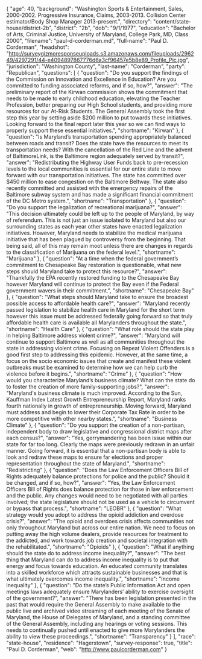 {
  "age": 40,
  "background": "Washington Sports & Entertainment, Sales, 2000-2002. Progressive Insurance, Claims, 2003-2013. Collision Center estimator/Body Shop Manager 2013-present.",
  "directory": "content/state-house/district-2b",
  "district": "2b",
  "dob": "9/1/1977",
  "education": "Bachelor of Arts, Criminal Justice, University of Maryland, College Park, MD, Class 2000",
  "filename": "paul-d-corderman.md",
  "full-name": "Paul D. Corderman",
  "headshot": "http://surveygizmoresponseuploads.s3.amazonaws.com/fileuploads/296249/4297291/44-e4094897867776d6a3cf96457e5b8e89_Profile_Pic.jpg",
  "jurisdiction": "Washington County",
  "last-name": "Corderman",
  "party": "Republican",
  "questions": [
    {
      "question": "Do you support the findings of the Commission on Innovation and Excellence in Education? Are you committed to funding associated reforms, and if so, how?",
      "answer": "The preliminary report of the Kirwan commission shows the commitment that needs to be made to early childhood education, elevating the Teacher Profession, better preparing our High School students, and providing more resources for our At-Risk Students. The General Assembly took the first step this year by setting aside $200 million to put towards these initiatives. Looking forward to the final report later this year so we can find ways to properly support these essential initiatives.",
      "shortname": "Kirwan"
    },
    {
      "question": "Is Maryland’s transportation spending appropriately balanced between roads and transit? Does the state have the resources to meet its transportation needs? With the cancellation of the Red Line and the advent of BaltimoreLink, is the Baltimore region adequately served by transit?",
      "answer": "Redistributing the Highway User Funds back to pre-recession levels to the local communities is essential for our entire state to move forward with our transportation initiatives. The state has committed over $450 million to ease congestion on the Baltimore Beltway. The state also recently committed and assisted with the emergency repairs of the Baltimore subway system and has made a significant financial commitment of the DC Metro system.",
      "shortname": "Transportation"
    },
    {
      "question": "Do you support the legalization of recreational marijuana?",
      "answer": "This decision ultimately could be left up to the people of Maryland, by way of referendum. This is not just an issue isolated to Maryland but also our surrounding states as each year other states have enacted legalization initiatives. However, Maryland needs to stabilize the medical marijuana initiative that has been plagued by controversy from the beginning. That being said, all of this may remain moot unless there are changes in regards to the classification of Marijuana on the federal level.",
      "shortname": "Marijuana"
    },
    {
      "question": "At a time when the federal government’s commitment to Chesapeake Bay restoration is questionable, what new steps should Maryland take to protect this resource?",
      "answer": "Thankfully the EPA recently restored funding to the Chesapeake Bay however Maryland will continue to protect the Bay even if the Federal government wavers in their commitment.",
      "shortname": "Chesapeake Bay"
    },
    {
      "question": "What steps should Maryland take to ensure the broadest possible access to affordable health care?",
      "answer": "Maryland recently passed legislation to stabilize health care in Maryland for the short term however this issue must be addressed federally going forward so that truly affordable health care is available all Marylanders throughout the state.",
      "shortname": "Health Care"
    },
    {
      "question": "What role should the state play in helping Baltimore address violent crime?",
      "answer": "Maryland will continue to support Baltimore as well as all communities throughout the state in addressing violent crime. Focusing on Repeat Violent Offenders is a good first step to addressing this epidemic. However, at the same time, a focus on the socio economic issues that create and manifest these violent outbreaks must be examined to determine how we can help curb the violence before it begins.",
      "shortname": "Crime"
    },
    {
      "question": "How would you characterize Maryland’s business climate? What can the state do to foster the creation of more family-supporting jobs?",
      "answer": "Maryland's business climate is much improved. According to the Sun, Kauffman Index Latest Growth Entrepreneurship Report, Maryland ranks fourth nationally in growth of entrepreneurship. Moving forward, Maryland must address and begin to lower their Corporate Tax Rate in order to be more competitive with other nearby states.",
      "shortname": "Business Climate"
    },
    {
      "question": "Do you support the creation of a non-partisan, independent body to draw legislative and congressional district maps after each census?",
      "answer": "Yes, gerrymandering has been issue within our state for far too long. Clearly the maps were previously redrawn in an unfair manner. Going forward, it is essential that a non-partisan body is able to look and redraw these maps to ensure far elections and proper representation throughout the state of Maryland.",
      "shortname": "Redistricting"
    },
    {
      "question": "Does the Law Enforcement Officers Bill of Rights adequately balance protections for police and the public? Should it be changed, and if so, how?",
      "answer": "Yes, the Law Enforcement Officers Bill of Rights does balance protection for those in law enforcement and the public. Any changes would need to be negotiated with all parties involved; the state legislature should not be used as a vehicle to circumvent or bypass that process.",
      "shortname": "LEOBR"
    },
    {
      "question": "What strategy would you adopt to address the opioid addiction and overdose crisis?",
      "answer": "The opioid and overdoes crisis affects communities not only throughout Maryland but across our entire nation. We need to focus on putting away the high volume dealers, provide resources for treatment to the addicted, and work towards job creation and societal integration with the rehabilitated.",
      "shortname": "Opioids"
    },
    {
      "question": "What if anything should the state do to address income inequality?",
      "answer": "The best thing that Maryland can do to address income inequality is to put that energy and focus towards education. An educated community translates into a skilled workforce which attracts sustainable businesses and that is what ultimately overcomes income inequality.",
      "shortname": "Income inequality"
    },
    {
      "question": "Do the state’s Public Information Act and open meetings laws adequately ensure Marylanders’ ability to exercise oversight of the government?",
      "answer": "There has been legislation presented in the past that would require the General Assembly to make available to the public live and archived video streaming of each meeting of the Senate of Maryland, the House of Delegates of Maryland, and a standing committee of the General Assembly, including any hearings or voting sessions. This needs to continually pushed until enacted to give more Marylanders the ability to view these proceedings.",
      "shortname": "Transparency"
    }
  ],
  "race": "state-house",
  "residence": "Hagerstown",
  "survey-response": true,
  "title": "Paul D. Corderman",
  "web": "http://www.paulcorderman.com"
}
